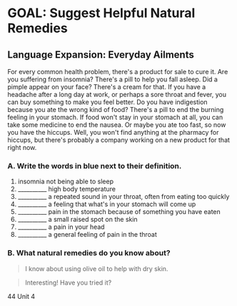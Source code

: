 # GOAL: Suggest Helpful Natural Remedies

## Language Expansion: Everyday Ailments

For every common health problem, there's a product for sale to cure it. Are you suffering from insomnia? There's a pill to help you fall asleep. Did a pimple appear on your face? There's a cream for that. If you have a headache after a long day at work, or perhaps a sore throat and fever, you can buy something to make you feel better. Do you have indigestion because you ate the wrong kind of food? There's a pill to end the burning feeling in your stomach. If food won't stay in your stomach at all, you can take some medicine to end the nausea. Or maybe you ate too fast, so now you have the hiccups. Well, you won't find anything at the pharmacy for hiccups, but there's probably a company working on a new product for that right now.

### A. Write the words in blue next to their definition.

1. insomnia not being able to sleep
2. __________ high body temperature
3. __________ a repeated sound in your throat, often from eating too quickly
4. __________ a feeling that what's in your stomach will come up
5. __________ pain in the stomach because of something you have eaten
6. __________ a small raised spot on the skin
7. __________ a pain in your head
8. __________ a general feeling of pain in the throat

### B. What natural remedies do you know about?

> I know about using olive oil to help with dry skin.

> Interesting! Have you tried it?

44 Unit 4